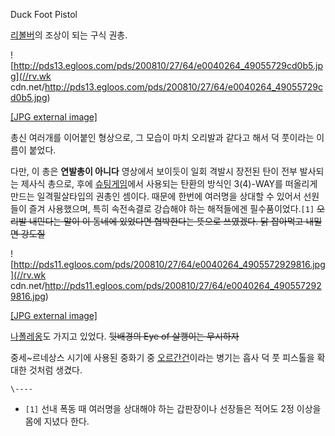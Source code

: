 Duck Foot Pistol

[리볼버](%EB%A6%AC%EB%B3%BC%EB%B2%84.md)의 조상이 되는 구식 권총.  

![http://pds13.egloos.com/pds/200810/27/64/e0040264_49055729cd0b5.jpg](//rv.wk
cdn.net/http://pds13.egloos.com/pds/200810/27/64/e0040264_49055729cd0b5.jpg)

[[JPG external
image]](http://pds13.egloos.com/pds/200810/27/64/e0040264_49055729cd0b5.jpg)

총신 여러개를 이어붙인 형상으로, 그 모습이 마치 오리발과 같다고 해서 덕 풋이라는 이름이 붙었다.

  

다만, 이 총은 **연발총이 아니다** 영상에서 보이듯이 일회 격발시 장전된 탄이 전부 발사되는 제사식 총으로, 후에 [슈팅게임](%EC%8A%88%ED%8C%85%20%EA%B2%8C%EC%9E%84.md)에서 사용되는 탄환의 방식인 3(4)-WAY를
떠올리게 만드는 일격필살타입의 권총인 셈이다. 때문에 한번에 여러명을 상대할 수 있어서 선원들이 즐겨 사용했으며, 특히 속전속결로 강습해야
하는 해적들에겐 필수품이었다.`[1]` <del>오리발 내민다는 말이 이 동네에 있었다면 협박한다는 뜻으로 쓰였겠다. 닭 잡아먹고 내밀면
강도질</del>

  

![http://pds11.egloos.com/pds/200810/27/64/e0040264_4905572929816.jpg](//rv.wk
cdn.net/http://pds11.egloos.com/pds/200810/27/64/e0040264_4905572929816.jpg)

[[JPG external
image]](http://pds11.egloos.com/pds/200810/27/64/e0040264_4905572929816.jpg)

  
[나폴레옹](%EB%82%98%ED%8F%B4%EB%A0%88%EC%98%B9.md)도 가지고 있었다. <del>뒷배경의 Eye of
살쾡이는 무시하자</del>

  

중세~르네상스 시기에 사용된 중화기 중 [오르간건](%EC%98%A4%EB%A5%B4%EA%B0%84%20%EA%B1%B4.md)이라는 병기는 흡사 덕 풋 피스톨을 확대한 것처럼
생겼다.

`\----`

  * `[1]` 선내 폭동 때 여러명을 상대해야 하는 갑판장이나 선장들은 적어도 2정 이상을 몸에 지녔다 한다.

